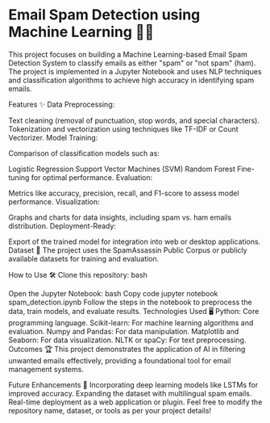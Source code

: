 # Email Spam Detection using Machine Learning 📧🚫

This project focuses on building a Machine Learning-based Email Spam Detection System to classify emails as either "spam" or "not spam" (ham). The project is implemented in a Jupyter Notebook and uses NLP techniques and classification algorithms to achieve high accuracy in identifying spam emails.

Features ✨
Data Preprocessing:

Text cleaning (removal of punctuation, stop words, and special characters).
Tokenization and vectorization using techniques like TF-IDF or Count Vectorizer.
Model Training:

Comparison of classification models such as:

Logistic Regression
Support Vector Machines (SVM)
Random Forest
Fine-tuning for optimal performance.
Evaluation:

Metrics like accuracy, precision, recall, and F1-score to assess model performance.
Visualization:

Graphs and charts for data insights, including spam vs. ham emails distribution.
Deployment-Ready:

Export of the trained model for integration into web or desktop applications.
Dataset 📂
The project uses the SpamAssassin Public Corpus or publicly available datasets for training and evaluation.

How to Use 🛠️
Clone this repository:
bash

Open the Jupyter Notebook:
bash
Copy code
jupyter notebook spam_detection.ipynb
Follow the steps in the notebook to preprocess the data, train models, and evaluate results.
Technologies Used 🖥️
Python: Core programming language.
Scikit-learn: For machine learning algorithms and evaluation.
Numpy and Pandas: For data manipulation.
Matplotlib and Seaborn: For data visualization.
NLTK or spaCy: For text preprocessing.
Outcomes 🏆
This project demonstrates the application of AI in filtering unwanted emails effectively, providing a foundational tool for email management systems.

Future Enhancements 🚀
Incorporating deep learning models like LSTMs for improved accuracy.
Expanding the dataset with multilingual spam emails.
Real-time deployment as a web application or plugin.
Feel free to modify the repository name, dataset, or tools as per your project details!






